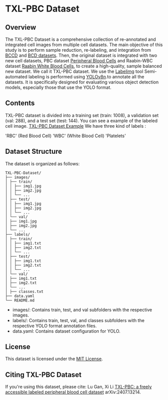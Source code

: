 # TXL-PBC Dataset

## Overview

The TXL-PBC Dataset is a comprehensive collection of re-annotated and integrated cell images from multiple cell datasets. The main objective of this study is to perform sample reduction, re-labeling, and integration from [BCCD](https://github.com/Shenggan/BCCD_Dataset) and [BCD datasets](https://www.kaggle.com/datasets/adhoppin/blood-celldetection-datatset). Then, the original dataset is integrated with two new cell datasets, PBC dataset [Peripheral Blood Cells](https://pubmed.ncbi.nlm.nih.gov/32346559/) and Raabin-WBC dataset [Raabin White Blood Cells](https://raabindata.com/raabin-health-database/), to create a high-quality, sample balanced new dataset. We call it TXL-PBC dataset. We use the [Labelimg](https://github.com/HumanSignal/labelImg) tool Semi-automated labeling is performed using [YOLOv8n](https://github.com/ultralytics/ultralytics).to annotate all the datasets. It is specifically designed for evaluating various object detection models, especially those that use the YOLO format.


## Contents
 TXL-PBC dataset is divided into a training set (train: 1008), a validation set (val: 288), and a test set (test: 144).
You can see a example of the labeled cell image.
[TXL-PBC Dataset Example](example.png)
We have three kind of labels :

'RBC' (Red Blood Cell)
'WBC' (White Blood Cell)
'Platelets'

## Dataset Structure

The dataset is organized as follows:
```
TXL-PBC-Dataset/
├── images/
│ ├── train/
│ │ ├── img1.jpg
│ │ ├── img2.jpg
│ │ └── ...
│ ├── test/
│ │ ├── img1.jpg
│ │ ├── img2.jpg
│ │ └── ...
│ └── val/
│ ├── img1.jpg
│ ├── img2.jpg
│ └── ...
├── labels/
│ ├── train/
│ │ ├── img1.txt
│ │ ├── img2.txt
│ │ └── ...
│ ├── test/
│ │ ├── img1.txt
│ │ ├── img2.txt
│ │ └── ...
│ └── val/
│ ├── img1.txt
│ ├── img2.txt
│ └── ...
│ ├── classes.txt
├── data.yaml
└── README.md
```


- images/: Contains train, test, and val subfolders with the respective images.
- labels/: Contains train, test, val, and classes subfolders with the respective YOLO format annotation files.
- data.yaml: Contains dataset configuration for YOLO.

## License
This dataset is licensed under the [MIT License](LICENSE).

## Citing TXL-PBC Dataset
If you're using this dataset, please cite: Lu Gan, Xi Li [TXL-PBC: a freely accessible labeled peripheral blood cell dataset](https://arxiv.org/abs/2407.13214) 	arXiv:2407.13214.


